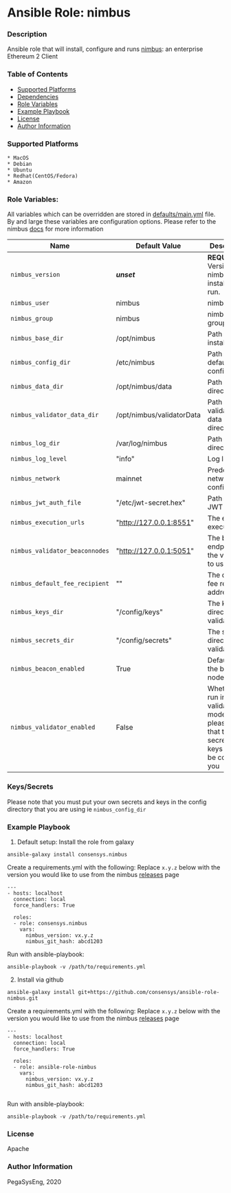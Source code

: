 # Ansible Role: nimbus

### Description
Ansible role that will install, configure and runs [nimbus](https://github.com/nimbusaticlabs/nimbus): an enterprise Ethereum 2 Client

### Table of Contents
  - [Supported Platforms](#supported-platforms)
  - [Dependencies](#dependencies)
  - [Role Variables](#role-variables)
  - [Example Playbook](#example-playbook)
  - [License](#license)
  - [Author Information](#author-information)

### Supported Platforms
```
* MacOS
* Debian
* Ubuntu
* Redhat(CentOS/Fedora)
* Amazon
```

### Role Variables:

All variables which can be overridden are stored in [defaults/main.yml](defaults/main.yml) file. By and large these variables are configuration options. Please refer to the nimbus [docs](https://nimbus.guide/options.html) for more information


| Name                           | Default Value                      |  Description                                                                                                        |
|--------------------------------|------------------------------------|---------------------------------------------------------------------------------------------------------------------|
| `nimbus_version`             | ___unset___                        | __REQUIRED__ Version of nimbus to install and run.                                                            |
| `nimbus_user`                | nimbus                         | nimbus user                                                                                                   |
| `nimbus_group`               | nimbus                         | nimbus group                                                                                                  |
| `nimbus_base_dir`            | /opt/nimbus                    | Path to install to                                                                                           |
| `nimbus_config_dir`          | /etc/nimbus                    | Path for default configuration                                                                               |
| `nimbus_data_dir`            | /opt/nimbus/data               | Path for data directory                                                                                      |
| `nimbus_validator_data_dir`  | /opt/nimbus/validatorData      | Path for validaror data directory                                                                            |
| `nimbus_log_dir`             | /var/log/nimbus                | Path for logs directory                                                                                      |
| `nimbus_log_level`           | "info"                        | Log level                                                                                               |
| `nimbus_network`             | mainnet                       | Predefined network configuration                                                                                    |
| `nimbus_jwt_auth_file`       | "/etc/jwt-secret.hex"         | Path of the JWT file                                                                                                |
| `nimbus_execution_urls`                 | "http://127.0.0.1:8551" | The elc execution url                                                                                               |
| `nimbus_validator_beaconnodes`    | "http://127.0.0.1:5051"       | The beacon endpoint for the validator to use                                                                |
| `nimbus_default_fee_recipient`    | ""                            | The default fee recepient address                                                                         |
| `nimbus_keys_dir`                 | "/config/keys"                          |  The keys directory for validators                                                                        |
| `nimbus_secrets_dir`              | "/config/secrets"                       |  The secrets directory for validators                                                                        |
| `nimbus_beacon_enabled`    | True                                 |  Default run the beacon node                                                                              |
| `nimbus_validator_enabled` | False                                | Whether to run in validator mode - please note that the secrets and keys need to be copied by you         |

### Keys/Secrets
Please note that you must put your own secrets and keys in the config directory that you are using ie `nimbus_config_dir`

### Example Playbook

1. Default setup:
Install the role from galaxy
```
ansible-galaxy install consensys.nimbus
```

Create a requirements.yml with the following:
Replace `x.y.z` below with the version you would like to use from the nimbus [releases](https://github.com/nimbusaticlabs/nimbus/releases) page
```
---
- hosts: localhost
  connection: local
  force_handlers: True

  roles:
  - role: consensys.nimbus
    vars:
      nimbus_version: vx.y.z
      nimbus_git_hash: abcd1203

```

Run with ansible-playbook:
```
ansible-playbook -v /path/to/requirements.yml
```


2. Install via github

```
ansible-galaxy install git+https://github.com/consensys/ansible-role-nimbus.git
```

Create a requirements.yml with the following:
Replace `x.y.z` below with the version you would like to use from the nimbus [releases](https://github.com/nimbusaticlabs/nimbus/releases) page
```
---
- hosts: localhost
  connection: local
  force_handlers: True

  roles:
  - role: ansible-role-nimbus
    vars:
      nimbus_version: vx.y.z
      nimbus_git_hash: abcd1203


```

Run with ansible-playbook:
```
ansible-playbook -v /path/to/requirements.yml
```


### License

Apache


### Author Information

PegaSysEng, 2020

